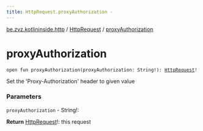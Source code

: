 ```yaml
---
title: HttpRequest.proxyAuthorization - 
---
```


[be.zvz.kotlininside.http](../index.html) / [HttpRequest](index.html) / [proxyAuthorization](./proxy-authorization.html)

# proxyAuthorization

`open fun proxyAuthorization(proxyAuthorization: String!): `[`HttpRequest`](index.html)`!`

Set the 'Proxy-Authorization' header to given value

### Parameters

`proxyAuthorization` - String!:

**Return**
[HttpRequest](index.html)!: this request

